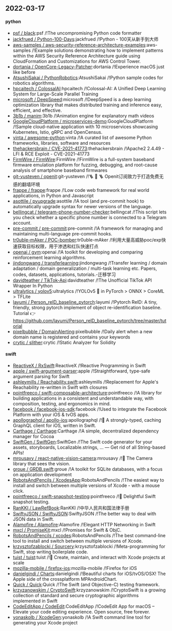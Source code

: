 ## 2022-03-17

#### python
* [psf / black](https://github.com/psf/black):psf /!The uncompromising Python code formatter
* [jackfrued / Python-100-Days](https://github.com/jackfrued/Python-100-Days):jackfrued /!Python - 100天从新手到大师
* [aws-samples / aws-security-reference-architecture-examples](https://github.com/aws-samples/aws-security-reference-architecture-examples):aws-samples /!Example solutions demonstrating how to implement patterns within the AWS Security Reference Architecture guide using CloudFormation and Customizations for AWS Control Tower.
* [dortania / OpenCore-Legacy-Patcher](https://github.com/dortania/OpenCore-Legacy-Patcher):dortania /!Experience macOS just like before
* [AtsushiSakai / PythonRobotics](https://github.com/AtsushiSakai/PythonRobotics):AtsushiSakai /!Python sample codes for robotics algorithms.
* [hpcaitech / ColossalAI](https://github.com/hpcaitech/ColossalAI):hpcaitech /!Colossal-AI: A Unified Deep Learning System for Large-Scale Parallel Training
* [microsoft / DeepSpeed](https://github.com/microsoft/DeepSpeed):microsoft /!DeepSpeed is a deep learning optimization library that makes distributed training and inference easy, efficient, and effective.
* [3b1b / manim](https://github.com/3b1b/manim):3b1b /!Animation engine for explanatory math videos
* [GoogleCloudPlatform / microservices-demo](https://github.com/GoogleCloudPlatform/microservices-demo):GoogleCloudPlatform /!Sample cloud-native application with 10 microservices showcasing Kubernetes, Istio, gRPC and OpenCensus.
* [vinta / awesome-python](https://github.com/vinta/awesome-python):vinta /!A curated list of awesome Python frameworks, libraries, software and resources
* [thehackersbrain / CVE-2021-41773](https://github.com/thehackersbrain/CVE-2021-41773):thehackersbrain /!Apache2 2.4.49 - LFI & RCE Exploit - CVE-2021-41773
* [FirmWire / FirmWire](https://github.com/FirmWire/FirmWire):FirmWire /!FirmWire is a full-system baseband firmware emulation platform for fuzzing, debugging, and root-cause analysis of smartphone baseband firmwares
* [git-yusteven / openit](https://github.com/git-yusteven/openit):git-yusteven /!🪜 🧱 🪜 Openit订阅致力于打造免费无感的翻墙环境
* [frappe / frappe](https://github.com/frappe/frappe):frappe /!Low code web framework for real world applications, in Python and Javascript
* [asottile / pyupgrade](https://github.com/asottile/pyupgrade):asottile /!A tool (and pre-commit hook) to automatically upgrade syntax for newer versions of the language.
* [bellingcat / telegram-phone-number-checker](https://github.com/bellingcat/telegram-phone-number-checker):bellingcat /!This script lets you check whether a specific phone number is connected to a Telegram account.
* [pre-commit / pre-commit](https://github.com/pre-commit/pre-commit):pre-commit /!A framework for managing and maintaining multi-language pre-commit hooks.
* [tr0uble-mAker / POC-bomber](https://github.com/tr0uble-mAker/POC-bomber):tr0uble-mAker /!利用大量高威胁poc/exp快速获取目标权限，用于渗透和红队快速打点
* [openai / gym](https://github.com/openai/gym):openai /!A toolkit for developing and comparing reinforcement learning algorithms.
* [jindongwang / transferlearning](https://github.com/jindongwang/transferlearning):jindongwang /!Transfer learning / domain adaptation / domain generalization / multi-task learning etc. Papers, codes, datasets, applications, tutorials.-迁移学习
* [davidteather / TikTok-Api](https://github.com/davidteather/TikTok-Api):davidteather /!The Unofficial TikTok API Wrapper In Python
* [ultralytics / yolov5](https://github.com/ultralytics/yolov5):ultralytics /!YOLOv5 🚀 in PyTorch > ONNX > CoreML > TFLite
* [layumi / Person_reID_baseline_pytorch](https://github.com/layumi/Person_reID_baseline_pytorch):layumi /!Pytorch ReID: A tiny, friendly, strong pytorch implement of object re-identification baseline. Tutorial 👉 https://github.com/layumi/Person_reID_baseline_pytorch/tree/master/tutorial
* [pixelbubble / DomainAlerting](https://github.com/pixelbubble/DomainAlerting):pixelbubble /!Daily alert when a new domain name is registered and contains your keywords
* [crytic / slither](https://github.com/crytic/slither):crytic /!Static Analyzer for Solidity

#### swift
* [ReactiveX / RxSwift](https://github.com/ReactiveX/RxSwift):ReactiveX /!Reactive Programming in Swift
* [apple / swift-argument-parser](https://github.com/apple/swift-argument-parser):apple /!Straightforward, type-safe argument parsing for Swift
* [ashleymills / Reachability.swift](https://github.com/ashleymills/Reachability.swift):ashleymills /!Replacement for Apple's Reachability re-written in Swift with closures
* [pointfreeco / swift-composable-architecture](https://github.com/pointfreeco/swift-composable-architecture):pointfreeco /!A library for building applications in a consistent and understandable way, with composition, testing, and ergonomics in mind.
* [facebook / facebook-ios-sdk](https://github.com/facebook/facebook-ios-sdk):facebook /!Used to integrate the Facebook Platform with your iOS & tvOS apps.
* [apollographql / apollo-ios](https://github.com/apollographql/apollo-ios):apollographql /!📱 A strongly-typed, caching GraphQL client for iOS, written in Swift.
* [Carthage / Carthage](https://github.com/Carthage/Carthage):Carthage /!A simple, decentralized dependency manager for Cocoa
* [SwiftGen / SwiftGen](https://github.com/SwiftGen/SwiftGen):SwiftGen /!The Swift code generator for your assets, storyboards, Localizable.strings, … — Get rid of all String-based APIs!
* [mrousavy / react-native-vision-camera](https://github.com/mrousavy/react-native-vision-camera):mrousavy /!📸 The Camera library that sees the vision.
* [groue / GRDB.swift](https://github.com/groue/GRDB.swift):groue /!A toolkit for SQLite databases, with a focus on application development
* [RobotsAndPencils / XcodesApp](https://github.com/RobotsAndPencils/XcodesApp):RobotsAndPencils /!The easiest way to install and switch between multiple versions of Xcode - with a mouse click.
* [pointfreeco / swift-snapshot-testing](https://github.com/pointfreeco/swift-snapshot-testing):pointfreeco /!📸 Delightful Swift snapshot testing.
* [RanKKI / LawRefBook](https://github.com/RanKKI/LawRefBook):RanKKI /!中华人民共和国法律手册
* [SwiftyJSON / SwiftyJSON](https://github.com/SwiftyJSON/SwiftyJSON):SwiftyJSON /!The better way to deal with JSON data in Swift.
* [Alamofire / Alamofire](https://github.com/Alamofire/Alamofire):Alamofire /!Elegant HTTP Networking in Swift
* [mxcl / PromiseKit](https://github.com/mxcl/PromiseKit):mxcl /!Promises for Swift & ObjC.
* [RobotsAndPencils / xcodes](https://github.com/RobotsAndPencils/xcodes):RobotsAndPencils /!The best command-line tool to install and switch between multiple versions of Xcode.
* [krzysztofzablocki / Sourcery](https://github.com/krzysztofzablocki/Sourcery):krzysztofzablocki /!Meta-programming for Swift, stop writing boilerplate code.
* [tuist / tuist](https://github.com/tuist/tuist):tuist /!🚀 Create, maintain, and interact with Xcode projects at scale
* [mozilla-mobile / firefox-ios](https://github.com/mozilla-mobile/firefox-ios):mozilla-mobile /!Firefox for iOS
* [danielgindi / Charts](https://github.com/danielgindi/Charts):danielgindi /!Beautiful charts for iOS/tvOS/OSX! The Apple side of the crossplatform MPAndroidChart.
* [Quick / Quick](https://github.com/Quick/Quick):Quick /!The Swift (and Objective-C) testing framework.
* [krzyzanowskim / CryptoSwift](https://github.com/krzyzanowskim/CryptoSwift):krzyzanowskim /!CryptoSwift is a growing collection of standard and secure cryptographic algorithms implemented in Swift
* [CodeEditApp / CodeEdit](https://github.com/CodeEditApp/CodeEdit):CodeEditApp /!CodeEdit App for macOS – Elevate your code editing experience. Open source, free forever.
* [yonaskolb / XcodeGen](https://github.com/yonaskolb/XcodeGen):yonaskolb /!A Swift command line tool for generating your Xcode project
